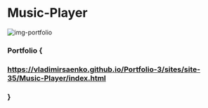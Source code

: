 # Music-Player
 
![img-portfolio](https://user-images.githubusercontent.com/56477695/139586395-d7c06f4e-d368-494b-8132-edf0560c2903.jpg)

### Portfolio { 

### https://vladimirsaenko.github.io/Portfolio-3/sites/site-35/Music-Player/index.html

### }
